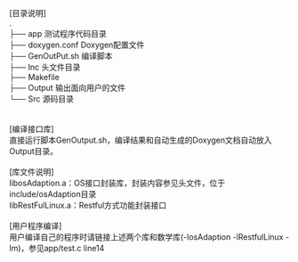 [目录说明]<br>
.<br>
├── app 			测试程序代码目录<br>
├── doxygen.conf	Doxygen配置文件<br>
├── GenOutPut.sh	编译脚本<br>
├── Inc				头文件目录<br>
├── Makefile<br>
├── Output			输出面向用户的文件<br>
└── Src				源码目录<br>
<br>
<br>
[编译接口库]<br>
直接运行脚本GenOutput.sh，编译结果和自动生成的Doxygen文档自动放入Output目录。<br>
<br>
[库文件说明]<br>
libosAdaption.a：OS接口封装库，封装内容参见头文件，位于include/osAdaption目录<br>
libRestFulLinux.a：Restful方式功能封装接口<br>
<br>
[用户程序编译]<br>
用户编译自己的程序时请链接上述两个库和数学库(-losAdaption -lRestfulLinux -lm)，参见app/test.c line14<br>

